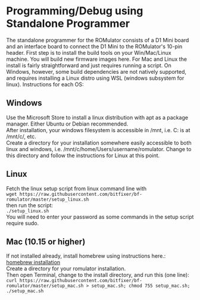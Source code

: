 # Programming/Debug using Standalone Programmer

The standalone programmer for the ROMulator consists of a D1 Mini board and an interface board to connect the D1 Mini to the ROMulator's 10-pin header.
First step is to install the build tools on your Win/Mac/Linux machine. You will build new firmware images here. For Mac and Linux the install is fairly straightforward and just requires running a script. On Windows, however, some build dependencies are not natively supported, and requires installing a Linux distro using WSL (windows subsystem for linux). 
Instructions for each OS:

## Windows

Use the Microsoft Store to install a linux distribution with apt as a package manager. Either Ubuntu or Debian recommended.\
After installation, your windows filesystem is accessible in /mnt, i.e. C: is at /mnt/c/, etc.\
Create a directory for your installation somewhere easily accessible to both linux and windows, i.e. /mnt/c/home/Users/username/romulator. Change to this directory and follow the instructions for Linux at this point.

## Linux

Fetch the linux setup script from linux command line with\
```wget https://raw.githubusercontent.com/bitfixer/bf-romulator/master/setup_linux.sh```\
then run the script:\
```./setup_linux.sh```\
You will need to enter your password as some commands in the setup script require sudo.

## Mac (10.15 or higher)

If not installed already, install homebrew using instructions here.:\
[homebrew installation](https://brew.sh)\
Create a directory for your romulator installation.\
Then open Terminal, change to the install directory, and run this (one line):\
```curl https://raw.githubusercontent.com/bitfixer/bf-romulator/master/setup_mac.sh > setup_mac.sh; chmod 755 setup_mac.sh; ./setup_mac.sh```

